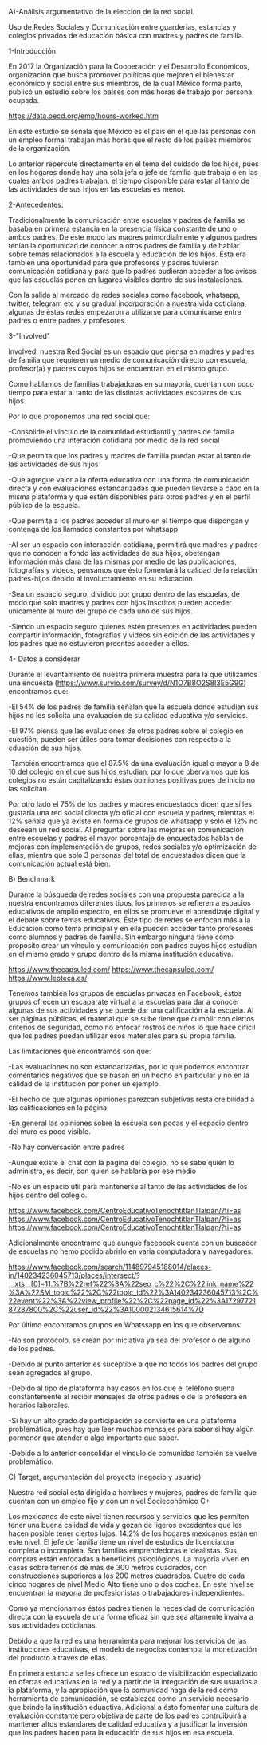 A)-Análisis argumentativo de la elección de la red social.

Uso de Redes Sociales y Comunicación entre guarderias, estancias y colegios privados de educación básica con madres y padres de familia.

1-Introducción

En 2017 la Organización para la Cooperación y el Desarrollo Económicos, organización que busca promover políticas que mejoren el bienestar económico y social entre sus miembros, de la cuál México forma parte, publicó un estudio sobre los países con más horas de trabajo por persona ocupada. 

https://data.oecd.org/emp/hours-worked.htm

En este estudio se señala que México es el país en el que las personas con un empleo formal trabajan más horas que el resto de los países miembros de la organización.

Lo anterior repercute directamente en el tema del cuidado de los hijos, pues en los hogares donde hay una sola jefa o jefe de familia que trabaja o en las cuales ambos padres trabajan, el tiempo disponible para estar al tanto de las actividades de sus hijos en las escuelas es menor.

2-Antecedentes:

Tradicionalmente la comunicación entre escuelas y padres de familia se basaba en primera estancia en la presencia física constante de uno o ambos padres. De este modo las madres primordialmente y algunos padres tenían la oportunidad de conocer a otros padres de familia y de hablar sobre temas relacionados a la escuela y educación de los hijos. Ésta era también una oportunidad para que profesores y padres tuvieran comunicación cotidiana y para que lo padres pudieran acceder a los avisos que las escuelas ponen en lugares visibles dentro de sus instalaciones.

Con la salida al mercado de redes sociales como facebook, whatsapp, twitter, telegram etc y su gradual incorporación a nuestra vida cotidiana, algunas de éstas redes empezaron a utilizarse para comunicarse entre padres o entre padres y profesores.

3-"Involved"

Involved, nuestra Red Social es un espacio que piensa en madres y padres de familia que requieren un medio de comunicación directo con escuela, profesor(a) y padres cuyos hijos se encuentran en el mismo grupo.

Como hablamos de familias trabajadoras en su mayoría, cuentan con poco tiempo para estar al tanto de las distintas actividades escolares de sus hijos.

Por lo que proponemos una red social que:

-Consolide el vínculo de la comunidad estudiantil y padres de familia promoviendo una interación cotidiana por medio de la red social

-Que permita que los padres y madres de familia puedan estar al tanto de las actividades de sus hijos

-Que agregue valor a la oferta educativa con una forma de comunicación directa y con evaluaciones estandarizadas que pueden llevarse a cabo en la misma plataforma y que estén disponibles para otros padres y en el perfil público de la escuela.

-Que permita a los padres acceder al muro en el tiempo que dispongan y contenga de los llamados constantes por whatsapp

-Al ser un espacio con interacción cotidiana, permitirá que madres y padres que no conocen a fondo las actividades de sus hijos, obetengan información más clara de las mismas por medio de las publicaciones, fotografías y videos, pensamos que ésto fomentará la calidad de la relación padres-hijos debido al involucramiento en su educación.

-Sea un espacio seguro, dividido por grupo dentro de las escuelas, de modo que solo madres y padres con hijos inscritos pueden acceder unicamente al muro del grupo de cada uno de sus hijos.

-Siendo un espacio seguro quienes estén presentes en actividades pueden compartir información, fotografías y videos sin edición de las actividades y los padres que no estuvieron preentes acceder a ellos.

4- Datos a considerar

Durante el levantamiento de nuestra primera muestra para la que utilizamos una encuesta
(https://www.survio.com/survey/d/N1O7B8O2S8I3E5G9G) encontramos que:

-El 54% de los padres de familia señalan que la escuela donde estudian sus hijos no les solicita una evaluación de su calidad educativa y/o servicios.

-El 97% piensa que las evaluciones de otros padres sobre el colegio en cuestión, pueden ser útiles para tomar decisiones con respecto a la eduación de sus hijos.

-También encontramos que el 87.5% da una evaluación igual o mayor a 8 de 10 del colegio en el que sus hijos estudian, por lo que obervamos que los colegios no están capitalizando éstas opiniones positivas pues de inicio no las solicitan.

Por otro lado el 75% de los padres y madres encuestados dicen que sí les gustaría una red social directa y/o oficial con escuela y padres, mientras el 12% señala que ya existe en forma de grupos de whatsapp y solo el 12% no deseean un red social. Al preguntar sobre las mejoras en comunicación entre escuelas y padres el mayor porcentaje de encuestados hablan de mejoras con implementación de grupos, redes sociales y/o optimización de ellas, mientra que solo 3 personas del total de encuestados dicen que la comunicación actual está bien.

B) Benchmark

Durante la búsqueda de redes sociales con una propuesta parecida a la nuestra encontramos diferentes tipos, los primeros se refieren a espacios educativos de amplio espectro, en ellos se promueve el aprendizaje digital y el debate sobre temas educativos. Éste tipo de redes se enfocan más a la Educación como tema principal y en ella pueden acceder tanto profesores como alumnos y padres de familia. Sin embargo ninguna tiene como propósito crear un vínculo y comunicación con padres cuyos hijos estudian en el mismo grado y grupo dentro de la misma institución educativa.

https://www.thecapsuled.com/
https://www.thecapsuled.com/
https://www.leoteca.es/

Tenemos también los grupos de escuelas privadas en Facebook, éstos grupos ofrecen un escaparate virtual a la escuelas para dar a conocer algunas de sus actividades y se puede dar una calificación a la escuela. Al ser páginas públicas, el material que se sube tiene que cumplir con ciertos criterios de seguridad, como no enfocar rostros de niños lo que hace difícil que los padres puedan utilizar esos materiales para su propia familia.

Las limitaciones que encontramos son que:

-Las evaluaciones no son estandarizadas, por lo que podemos encontrar comentarios negativos que se basan en un hecho en particular y no en la calidad de la institución por poner un ejemplo.

-El hecho de que algunas opiniones parezcan subjetivas resta creibilidad a las calificaciones en la página.

-En general las opiniones sobre la escuela son pocas y el espacio dentro del muro es poco visible.

-No hay conversación entre padres

-Aunque existe el chat con la página del colegio, no se sabe quién lo administra, es decir, con quien se hablaría por ese medio

-No es un espacio útil para mantenerse al tanto de las actividades de los hijos dentro del colegio.

https://www.facebook.com/CentroEducativoTenochtitlanTlalpan/?ti=as
https://www.facebook.com/CentroEducativoTenochtitlanTlalpan/?ti=as
https://www.facebook.com/CentroEducativoTenochtitlanTlalpan/?ti=as

Adicionalmente encontramo que aunque facebook cuenta con un buscador de escuelas no hemo podido abrirlo en varia computadora y navegadores.

https://www.facebook.com/search/114897945188014/places-in/140234236045713/places/intersect/?__xts__[0]=11.%7B%22ref%22%3A%22seo_c%22%2C%22link_name%22%3A%22SM_topic%22%2C%22topic_id%22%3A140234236045713%2C%22event%22%3A%22view_profile%22%2C%22page_id%22%3A1729772187287800%2C%22user_id%22%3A100002134615614%7D


Por último encontramos grupos en Whatssapp en los que observamos:

-No son protocolo, se crean por iniciativa ya sea del profesor o de alguno de los padres.

-Debido al punto anterior es suceptible a que no todos los padres del grupo sean agregados al grupo.

-Debido al tipo de plataforma hay casos en los que el teléfono suena constantemente al recibir mensajes de otros padres o de la profesora en horarios laborales.

-Si hay un alto grado de participación se convierte en una plataforma problemática, pues hay que leer muchos mensajes para saber si hay algún pormenor que atender o algo importante que saber.

-Debido a lo anterior consolidar el vínculo de comunidad también se vuelve problemático.

C) Target, argumentación del proyecto (negocio y usuario)

Nuestra red social esta dirigida a hombres y mujeres, padres de familia que cuentan con un empleo fijo y con un nivel Socieconómico C+

Los mexicanos de este nivel tienen recursos y servicios que les permiten tener una buena calidad de vida y gozan de ligeros excedentes que les hacen posible tener ciertos lujos.
14.2% de los hogares mexicanos están en este nivel.
El jefe de familia tiene un nivel de estudios de licenciatura completa o incompleta.
Son familias emprendedoras e idealistas.
Sus compras están enfocadas a beneficios psicológicos.
La mayoría viven en casas sobre terrenos de más de 300 metros cuadrados, con construcciones superiores a los 200 metros cuadrados.
Cuatro de cada cinco hogares de nivel Medio Alto tiene uno o dos coches.
En este nivel se encuentran la mayoría de profesionistas o trabajadores independientes.

Como ya mencionamos éstos padres tienen la necesidad de comunicación directa con la escuela de una forma eficaz sin que sea altamente invaiva a sus actividades cotidianas.

Debido a que la red es una herramienta para mejorar los servicios de las instituciones educativas, el modelo de negocios contempla la monetización del producto a través de ellas.

En primera estancia se les ofrece un espacio de visibilización especializado en ofertas educativas en la red y a partir de la integración de sus usuarios a la plataforma, y la apropiación que la comunidad haga de la red como herramienta de comunicación, se establezca como un servicio necesario que brinde la institución eduactiva. Adicional a ésto fomentar una cultura de evaluación constante pero objetiva de parte de los padres contruibuirá a mantener altos estandares de calidad educativa y a justificar la inversión que los padres hacen para la educación de sus hijos en esa escuela.


